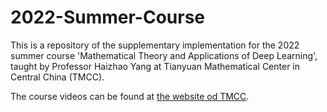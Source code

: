 # 2022-Summer-Course
This is a repository of the supplementary implementation for the 2022 summer course 'Mathematical Theory and Applications of Deep Learning', taught by Professor Haizhao Yang at Tianyuan Mathematical Center in Central China (TMCC).

The course videos can be found at [the website od TMCC](https://tmcc.whu.edu.cn/info/1262/2052.htm_).
